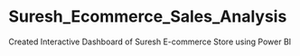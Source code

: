 # Suresh_Ecommerce_Sales_Analysis
Created Interactive Dashboard of Suresh E-commerce Store using Power BI
